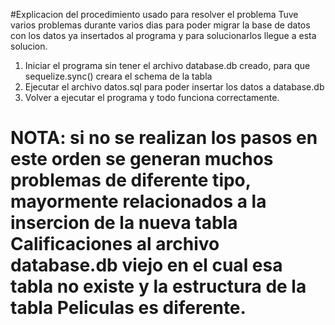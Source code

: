 #Explicacion del procedimiento usado para resolver el problema
Tuve varios problemas durante varios dias para poder migrar la base de datos con los datos ya insertados al programa y para solucionarlos llegue a esta solucion.

1. Iniciar el programa sin tener el archivo database.db creado, para que sequelize.sync() creara el schema de la tabla
2. Ejecutar el archivo datos.sql para poder insertar los datos a database.db
3. Volver a ejecutar el programa y todo funciona correctamente.

# NOTA: si no se realizan los pasos en este orden se generan muchos problemas de diferente tipo, mayormente relacionados a la insercion de la nueva tabla Calificaciones al archivo database.db viejo en el cual esa tabla no existe y la estructura de la tabla Peliculas es diferente.

